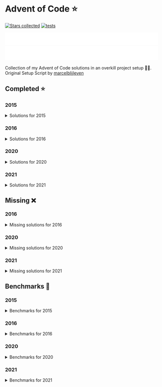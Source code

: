 # Advent of Code ⭐️

[![Stars collected](https://shields.io/static/v1?label=stars%20collected&message=112&color=yellow)](https://github.com/Frazzer951/Advent-Of-Code)
[![tests](https://github.com/Frazzer951/Advent-Of-Code/actions/workflows/tests.yaml/badge.svg?branch=master)](https://github.com/Frazzer951/Advent-Of-Code)

![advent of code](./image_dark.svg#gh-dark-mode-only)
![advent of code](./image_light.svg#gh-light-mode-only)

Collection of my Advent of Code solutions in an overkill project setup 👻🎄.<br>
Original Setup Script by [marcelblijleven](https://github.com/marcelblijleven/adventofcode)

<!-- start completed section -->
## Completed ⭐️
### 2015
<details><summary>Solutions for 2015</summary>
<p>

| day   | part one | part two |
| :---: | :------: | :------: |
| 01 | ⭐️ | ⭐️ |
| 02 | ⭐️ | ⭐️ |
| 03 | ⭐️ | ⭐️ |
| 04 | ⭐️ | ⭐️ |
| 05 | ⭐️ | ⭐️ |
| 06 | ⭐️ | ⭐️ |
| 07 | ⭐️ | ⭐️ |
| 08 | ⭐️ | ⭐️ |
| 09 | ⭐️ | ⭐️ |
| 10 | ⭐️ | ⭐️ |
| 11 | ⭐️ | ⭐️ |
| 12 | ⭐️ | ⭐️ |
| 13 | ⭐️ | ⭐️ |
| 14 | ⭐️ | ⭐️ |
| 15 | ⭐️ | ⭐️ |
| 16 | ⭐️ | ⭐️ |
| 17 | ⭐️ | ⭐️ |
| 18 | ⭐️ | ⭐️ |
| 19 | ⭐️ | ⭐️ |
| 20 | ⭐️ | ⭐️ |
| 21 | ⭐️ | ⭐️ |
| 22 | ⭐️ | ⭐️ |
| 23 | ⭐️ | ⭐️ |
| 24 | ⭐️ | ⭐️ |
| 25 | ⭐️ | ⭐️ |

</p>
</details>

### 2016
<details><summary>Solutions for 2016</summary>
<p>

| day   | part one | part two |
| :---: | :------: | :------: |
| 01 | ⭐️ | ⭐️ |
| 02 | ⭐️ | ⭐️ |
| 03 | ⭐️ | ⭐️ |
| 04 | ⭐️ | ⭐️ |
| 05 | ⭐️ | ⭐️ |
| 06 | ⭐️ | ⭐️ |
| 07 | ⭐️ | ⭐️ |
| 08 | ⭐️ | ⭐️ |
| 09 | ⭐️ | ⭐️ |
| 10 | ⭐️ | ⭐️ |

</p>
</details>

### 2020
<details><summary>Solutions for 2020</summary>
<p>

| day   | part one | part two |
| :---: | :------: | :------: |
| 01 | ⭐️ | ⭐️ |
| 02 | ⭐️ | ⭐️ |
| 03 | ⭐️ | ⭐️ |
| 04 | ⭐️ | ⭐️ |
| 05 | ⭐️ | ⭐️ |

</p>
</details>

### 2021
<details><summary>Solutions for 2021</summary>
<p>

| day   | part one | part two |
| :---: | :------: | :------: |
| 01 | ⭐️ | ⭐️ |
| 02 | ⭐️ | ⭐️ |
| 03 | ⭐️ | ⭐️ |
| 04 | ⭐️ | ⭐️ |
| 05 | ⭐️ | ⭐️ |
| 06 | ⭐️ | ⭐️ |
| 07 | ⭐️ | ⭐️ |
| 08 | ⭐️ | ⭐️ |
| 09 | ⭐️ | ⭐️ |
| 10 | ⭐️ | ⭐️ |
| 11 | ⭐️ | ⭐️ |
| 12 | ⭐️ | ⭐️ |
| 13 | ⭐️ | ⭐️ |
| 14 | ⭐️ | ⭐️ |
| 15 | ⭐️ | ⭐️ |
| 16 | ⭐️ | ⭐️ |

</p>
</details>


## Missing ❌
### 2016
<details><summary>Missing solutions for 2016</summary>
<p>

| day   | part one | part two |
| :---: | :------: | :------: |
| 11 | ❌ | ❌ |
| 12 | ❌ | ❌ |
| 13 | ❌ | ❌ |
| 14 | ❌ | ❌ |
| 15 | ❌ | ❌ |
| 16 | ❌ | ❌ |
| 17 | ❌ | ❌ |
| 18 | ❌ | ❌ |
| 19 | ❌ | ❌ |
| 20 | ❌ | ❌ |
| 21 | ❌ | ❌ |
| 22 | ❌ | ❌ |
| 23 | ❌ | ❌ |
| 24 | ❌ | ❌ |
| 25 | ❌ | – |

</p>
</details>

### 2020
<details><summary>Missing solutions for 2020</summary>
<p>

| day   | part one | part two |
| :---: | :------: | :------: |
| 06 | ❌ | ❌ |
| 07 | ❌ | ❌ |
| 08 | ❌ | ❌ |
| 09 | ❌ | ❌ |
| 10 | ❌ | ❌ |
| 11 | ❌ | ❌ |
| 12 | ❌ | ❌ |
| 13 | ❌ | ❌ |
| 14 | ❌ | ❌ |
| 15 | ❌ | ❌ |
| 16 | ❌ | ❌ |
| 17 | ❌ | ❌ |
| 18 | ❌ | ❌ |
| 19 | ❌ | ❌ |
| 20 | ❌ | ❌ |
| 21 | ❌ | ❌ |
| 22 | ❌ | ❌ |
| 23 | ❌ | ❌ |
| 24 | ❌ | ❌ |
| 25 | ❌ | – |

</p>
</details>

### 2021
<details><summary>Missing solutions for 2021</summary>
<p>

| day   | part one | part two |
| :---: | :------: | :------: |
| 17 | ❌ | ❌ |
| 18 | ❌ | ❌ |
| 19 | ❌ | ❌ |
| 20 | ❌ | ❌ |
| 21 | ❌ | ❌ |
| 22 | ❌ | ❌ |
| 23 | ❌ | ❌ |
| 24 | ❌ | ❌ |
| 25 | ❌ | – |

</p>
</details>

<!-- end completed section -->

<!-- start benchmark section -->
## Benchmarks 🚀
### 2015
<details><summary>Benchmarks for 2015</summary>
<p>

|  day  | part  | duration |
| :---: | :---: | -------: |
| 01 | part one | 0.59 ms |
| 01 | part two | 0.44 ms |
| 02 | part one | 1.92 ms |
| 02 | part two | 1.68 ms |
| 03 | part one | 2.90 ms |
| 03 | part two | 2.98 ms |
| 04 | part one | 367.07 ms |
| 04 | part two | 12975.01 ms |
| 05 | part one | 4.73 ms |
| 05 | part two | 3.67 ms |
| 06 | part one | 1857.38 ms |
| 06 | part two | 5123.62 ms |
| 07 | part one | 70.98 ms |
| 07 | part two | 71.20 ms |
| 08 | part one | 0.81 ms |
| 08 | part two | 0.31 ms |
| 09 | part one | 89.12 ms |
| 09 | part two | 89.31 ms |
| 10 | part one | 368.06 ms |
| 10 | part two | 5398.90 ms |
| 11 | part one | 0.04 ms |
| 11 | part two | 0.02 ms |
| 12 | part one | 2.83 ms |
| 12 | part two | 1.85 ms |
| 13 | part one | 27.99 ms |
| 13 | part two | 236.85 ms |
| 14 | part one | 0.25 ms |
| 14 | part two | 7.92 ms |
| 15 | part one | 7626.24 ms |
| 15 | part two | 7435.91 ms |
| 16 | part one | 1.78 ms |
| 16 | part two | 1.90 ms |
| 17 | part one | 314.87 ms |
| 17 | part two | 156.83 ms |
| 18 | part one | 4820.08 ms |
| 18 | part two | 4877.88 ms |
| 19 | part one | 1.08 ms |
| 19 | part two | 0.06 ms |
| 20 | part one | 18904.74 ms |
| 20 | part two | 7358.26 ms |
| 21 | part one | 25.73 ms |
| 21 | part two | 24.48 ms |
| 22 | part one | 5657.34 ms |
| 22 | part two | 414.60 ms |
| 23 | part one | 0.78 ms |
| 23 | part two | 0.96 ms |
| 24 | part one | 120.15 ms |
| 24 | part two | 27.17 ms |
| 25 | part one | 2799.89 ms |
| 25 | part two | 0.00 ms |

</p>
</details>

### 2016
<details><summary>Benchmarks for 2016</summary>
<p>

|  day  | part  | duration |
| :---: | :---: | -------: |
| 01 | part one | 0.14 ms |
| 01 | part two | 4.68 ms |
| 02 | part one | 0.60 ms |
| 02 | part two | 0.63 ms |
| 03 | part one | 2.96 ms |
| 03 | part two | 4.22 ms |
| 04 | part one | 13.82 ms |
| 04 | part two | 8.13 ms |
| 05 | part one | 10551.37 ms |
| 05 | part two | 35333.70 ms |
| 06 | part one | 1.42 ms |
| 06 | part two | 1.41 ms |
| 07 | part one | 109.05 ms |
| 07 | part two | 84.65 ms |
| 08 | part one | 0.56 ms |
| 08 | part two | 0.00 ms |
| 09 | part one | 0.09 ms |
| 09 | part two | 2.63 ms |
| 09 | part two helper | 1.00 ms |
| 10 | part one | 2.12 ms |
| 10 | part two | 3.18 ms |

</p>
</details>

### 2020
<details><summary>Benchmarks for 2020</summary>
<p>

|  day  | part  | duration |
| :---: | :---: | -------: |
| 01 | part one | 0.14 ms |
| 01 | part two | 49.59 ms |
| 02 | part one | 1.31 ms |
| 02 | part two | 1.24 ms |
| 03 | part one | 0.12 ms |
| 03 | part two | 0.48 ms |
| 04 | part one | 1.64 ms |
| 04 | part two | 2.14 ms |
| 05 | part one | 1.21 ms |
| 05 | part two | 1.38 ms |

</p>
</details>

### 2021
<details><summary>Benchmarks for 2021</summary>
<p>

|  day  | part  | duration |
| :---: | :---: | -------: |
| 01 | part one | 1.06 ms |
| 01 | part two | 1.84 ms |
| 02 | part one | 0.50 ms |
| 02 | part two | 0.62 ms |
| 03 | part one | 4.00 ms |
| 03 | part two | 1.58 ms |
| 04 | part one | 13.08 ms |
| 04 | part two | 57.74 ms |
| 05 | part one | 100.48 ms |
| 05 | part two | 130.51 ms |
| 06 | part one | 734.21 ms |
| 06 | part two | 0.60 ms |
| 07 | part one | 236.24 ms |
| 07 | part two | 624.48 ms |
| 08 | part one | 0.26 ms |
| 08 | part two | 6.77 ms |
| 09 | part one | 5.45 ms |
| 09 | part two | 11.73 ms |
| 10 | part one | 2.68 ms |
| 10 | part two | 4.46 ms |
| 11 | part one | 18.95 ms |
| 11 | part two | 36.93 ms |
| 12 | part one | 20.64 ms |
| 12 | part two | 3087.45 ms |
| 13 | part one | 3.07 ms |
| 13 | part two | 64.70 ms |
| 14 | part one | 26.51 ms |
| 14 | part two | 8.30 ms |
| 15 | part one | 89.54 ms |
| 15 | part two | 3186.35 ms |
| 16 | part one | 1.37 ms |
| 16 | part two | 1.29 ms |

</p>
</details>

<!-- end benchmark section -->

